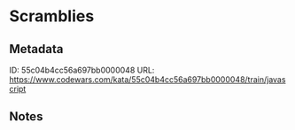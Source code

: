 # Scramblies

## Metadata
ID: 55c04b4cc56a697bb0000048
URL: https://www.codewars.com/kata/55c04b4cc56a697bb0000048/train/javascript

## Notes

